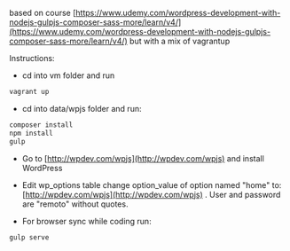 based on course [https://www.udemy.com/wordpress-development-with-nodejs-gulpjs-composer-sass-more/learn/v4/](https://www.udemy.com/wordpress-development-with-nodejs-gulpjs-composer-sass-more/learn/v4/) but with a mix of vagrantup

Instructions:

- cd into vm folder and run
```bash
vagrant up
```
- cd into data/wpjs folder and run:
```bash
composer install
npm install
gulp
```

- Go to [http://wpdev.com/wpjs](http://wpdev.com/wpjs) and install WordPress

- Edit wp_options table change option_value of option named "home" to: [http://wpdev.com/wpjs](http://wpdev.com/wpjs) . User and password are "remoto" without quotes.

- For browser sync while coding run:
```bash
gulp serve
```
